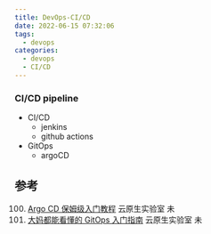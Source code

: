 ```yaml
---
title: DevOps-CI/CD
date: 2022-06-15 07:32:06
tags:
  - devops
categories:
  - devops   
  - CI/CD
---
```


<p></p>
<!-- more -->

### CI/CD pipeline
+ CI/CD
  - jenkins
  - github actions
+ GitOps  
  - argoCD

## 参考
100. [Argo CD 保姆级入门教程](https://cloud.tencent.com/developer/article/2153864)  云原生实验室 未
101. [大妈都能看懂的 GitOps 入门指南](https://cloud.tencent.com/developer/article/2153852)  云原生实验室 未